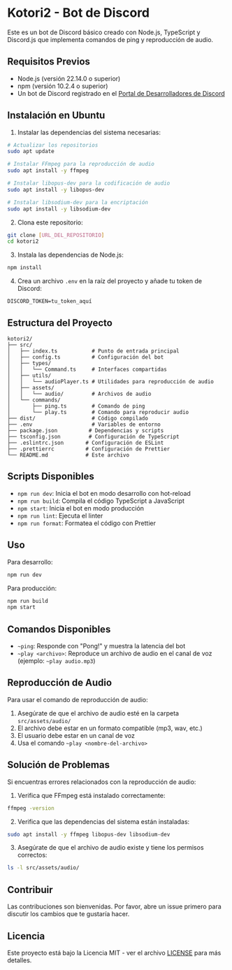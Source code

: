 # Kotori2 - Bot de Discord

Este es un bot de Discord básico creado con Node.js, TypeScript y Discord.js que implementa comandos de ping y reproducción de audio.

## Requisitos Previos

- Node.js (versión 22.14.0 o superior)
- npm (versión 10.2.4 o superior)
- Un bot de Discord registrado en el [Portal de Desarrolladores de Discord](https://discord.com/developers/applications)

## Instalación en Ubuntu

1. Instalar las dependencias del sistema necesarias:

```bash
# Actualizar los repositorios
sudo apt update

# Instalar FFmpeg para la reproducción de audio
sudo apt install -y ffmpeg

# Instalar libopus-dev para la codificación de audio
sudo apt install -y libopus-dev

# Instalar libsodium-dev para la encriptación
sudo apt install -y libsodium-dev
```

2. Clona este repositorio:

```bash
git clone [URL_DEL_REPOSITORIO]
cd kotori2
```

3. Instala las dependencias de Node.js:

```bash
npm install
```

4. Crea un archivo `.env` en la raíz del proyecto y añade tu token de Discord:

```
DISCORD_TOKEN=tu_token_aquí
```

## Estructura del Proyecto

```
kotori2/
├── src/
│   ├── index.ts           # Punto de entrada principal
│   ├── config.ts          # Configuración del bot
│   ├── types/
│   │   └── Command.ts     # Interfaces compartidas
│   ├── utils/
│   │   └── audioPlayer.ts # Utilidades para reproducción de audio
│   ├── assets/
│   │   └── audio/         # Archivos de audio
│   └── commands/
│       ├── ping.ts        # Comando de ping
│       └── play.ts        # Comando para reproducir audio
├── dist/                  # Código compilado
├── .env                   # Variables de entorno
├── package.json          # Dependencias y scripts
├── tsconfig.json         # Configuración de TypeScript
├── .eslintrc.json       # Configuración de ESLint
├── .prettierrc          # Configuración de Prettier
└── README.md            # Este archivo
```

## Scripts Disponibles

- `npm run dev`: Inicia el bot en modo desarrollo con hot-reload
- `npm run build`: Compila el código TypeScript a JavaScript
- `npm start`: Inicia el bot en modo producción
- `npm run lint`: Ejecuta el linter
- `npm run format`: Formatea el código con Prettier

## Uso

Para desarrollo:

```bash
npm run dev
```

Para producción:

```bash
npm run build
npm start
```

## Comandos Disponibles

- `~ping`: Responde con "Pong!" y muestra la latencia del bot
- `~play <archivo>`: Reproduce un archivo de audio en el canal de voz (ejemplo: `~play audio.mp3`)

## Reproducción de Audio

Para usar el comando de reproducción de audio:

1. Asegúrate de que el archivo de audio esté en la carpeta `src/assets/audio/`
2. El archivo debe estar en un formato compatible (mp3, wav, etc.)
3. El usuario debe estar en un canal de voz
4. Usa el comando `~play <nombre-del-archivo>`

## Solución de Problemas

Si encuentras errores relacionados con la reproducción de audio:

1. Verifica que FFmpeg está instalado correctamente:

```bash
ffmpeg -version
```

2. Verifica que las dependencias del sistema están instaladas:

```bash
sudo apt install -y ffmpeg libopus-dev libsodium-dev
```

3. Asegúrate de que el archivo de audio existe y tiene los permisos correctos:

```bash
ls -l src/assets/audio/
```

## Contribuir

Las contribuciones son bienvenidas. Por favor, abre un issue primero para discutir los cambios que te gustaría hacer.

## Licencia

Este proyecto está bajo la Licencia MIT - ver el archivo [LICENSE](LICENSE) para más detalles.
